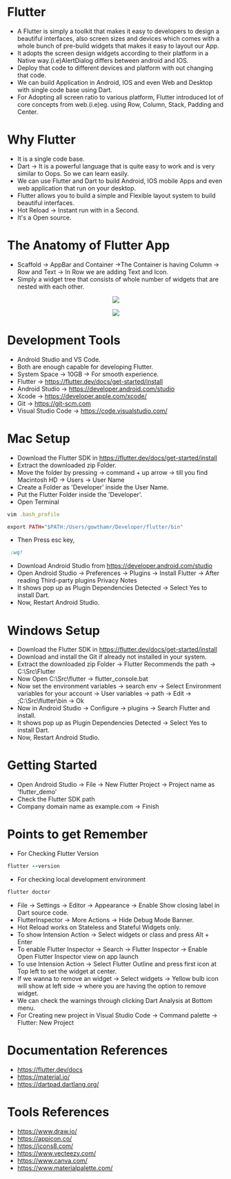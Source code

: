 # Flutter

- A Flutter is simply a toolkit that makes it easy to developers to design a beautiful interfaces, also screen sizes and devices
which comes with a whole bunch of pre-build widgets that makes it easy to layout our App.
- It adopts the screen design widgets according to their platform in a Native way.(i.e)AlertDialog differs between android and IOS.
- Deploy that code to different devices and platform with out changing that code.
- We can build Application in Android, IOS and even Web and Desktop with single code base using Dart.
- For Adopting all screen ratio to various platform, Flutter introduced lot of core concepts from web.(i.e)eg. using Row, Column, Stack, Padding and Center.

# Why Flutter

- It is a single code base.
- Dart -> It is a powerful language that is quite easy to work and is very similar to Oops. So we can learn easily.
- We can use Flutter and Dart to build Android, IOS mobile Apps and even web application that run on your desktop.
- Flutter allows you to build a simple and Flexible layout system to build beautiful interfaces.
- Hot Reload -> Instant run with in a Second.
- It's a Open source.

# The Anatomy of Flutter App

- Scaffold -> AppBar and Container ->The Container is having Column -> Row and Text -> In Row we are adding Text and Icon.
- Simply a widget tree that consists of whole number of widgets that are nested with each other.

<p align="center">
 <img src="https://user-images.githubusercontent.com/48873155/74207110-2f4acc00-4ca4-11ea-99cf-e41c9b403b70.png"/>
</p>
<p align="center">
 <img src="https://user-images.githubusercontent.com/48873155/74207299-08d96080-4ca5-11ea-8f8f-120b987a3542.png"/>
</p>

# Development Tools

- Android Studio and VS Code.
- Both are enough capable for developing Flutter.
- System Space -> 10GB -> For smooth experience.
- Flutter -> https://flutter.dev/docs/get-started/install
- Android Studio -> https://developer.android.com/studio
- Xcode -> https://developer.apple.com/xcode/
- Git -> https://git-scm.com
- Visual Studio Code -> https://code.visualstudio.com/

# Mac Setup

- Download the Flutter SDK in https://flutter.dev/docs/get-started/install
- Extract the downloaded zip Folder.
- Move the folder by pressing -> command + up arrow -> till you find Macintosh HD -> Users -> User Name
- Create a Folder as 'Developer' inside the User Name.
- Put the Flutter Folder inside the 'Developer'.
- Open Terminal
```ruby
vim .bash_profile
```
```ruby
export PATH="$PATH:/Users/gowthamr/Developer/flutter/bin"
```
- Then Press esc key,
```ruby
 :wq!
```
- Download Android Studio from https://developer.android.com/studio
- Open Android Studio -> Preferences -> Plugins -> Install Flutter -> After reading Third-party plugins Privacy Notes
- It shows pop up as Plugin Dependencies Detected -> Select Yes to install Dart.
- Now, Restart Android Studio.

# Windows Setup

- Download the Flutter SDK in https://flutter.dev/docs/get-started/install
- Download and install the Git if already not installed in your system.
- Extract the downloaded zip Folder -> Flutter Recommends the path -> C:\Src\Flutter
- Now Open C:\Src\flutter -> flutter_console.bat
- Now set the environment variables -> search env -> Select Environment variables for your account ->  User variables -> path -> Edit -> ;C:\Src\flutter\bin -> Ok
- Now in Android Studio -> Configure -> plugins -> Search Flutter and install.
- It shows pop up as Plugin Dependencies Detected -> Select Yes to install Dart.
- Now, Restart Android Studio.

# Getting Started

- Open Android Studio -> File -> New Flutter Project -> Project name as 'flutter_demo'
- Check the Flutter SDK path
- Company domain name as example.com -> Finish

# Points to get Remember

- For Checking Flutter Version
```ruby
flutter --version
```
- For checking local development environment
```ruby
flutter doctor
```
- File -> Settings -> Editor -> Appearance  -> Enable Show closing label in Dart source code.
- FlutterInspector -> More Actions -> Hide Debug Mode Banner.
- Hot Reload works on Stateless and Stateful Widgets only.
- To show Intension Action -> Select widgets or class and press Alt + Enter
- To enable Flutter Inspector -> Search -> Flutter Inspector -> Enable Open Flutter Inspector view on app launch
- To use Intension Action -> Select Flutter Outline and press first icon at Top left to set the widget at center.
- If we wanna to remove an widget -> Select widgets -> Yellow bulb icon will show at left side -> where you are having
the option to remove widget.
- We can check the warnings through clicking Dart Analysis at Bottom menu.
- For Creating new project in Visual Studio Code -> Command palette -> Flutter: New Project

# Documentation References

- https://flutter.dev/docs
- https://material.io/
- https://dartpad.dartlang.org/

# Tools References

- https://www.draw.io/
- https://appicon.co/
- https://icons8.com/
- https://www.vecteezy.com/
- https://www.canva.com/
- https://www.materialpalette.com/
